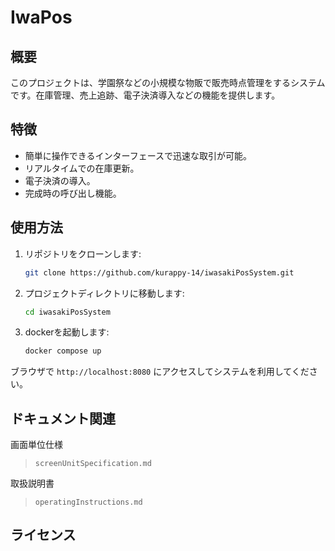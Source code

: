 # IwaPos

## 概要

このプロジェクトは、学園祭などの小規模な物販で販売時点管理をするシステムです。在庫管理、売上追跡、電子決済導入などの機能を提供します。

## 特徴

- 簡単に操作できるインターフェースで迅速な取引が可能。
- リアルタイムでの在庫更新。
- 電子決済の導入。
- 完成時の呼び出し機能。

## 使用方法

1. リポジトリをクローンします:

    ```bash
    git clone https://github.com/kurappy-14/iwasakiPosSystem.git
    ```

2. プロジェクトディレクトリに移動します:

    ```bash
    cd iwasakiPosSystem
    ```

3. dockerを起動します:

    ```bash
    docker compose up 
    ```

ブラウザで `http://localhost:8080` にアクセスしてシステムを利用してください。

## ドキュメント関連

画面単位仕様  
> `screenUnitSpecification.md`  

取扱説明書  
> `operatingInstructions.md`

## ライセンス

<!-- このプロジェクトは temp ライセンスの下でライセンスされています。詳細は `LICENSE` ファイルをご覧ください。 -->
